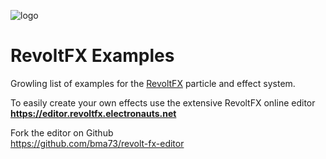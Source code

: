 ![logo](https://samples.revoltfx.electronauts.net/assets/rfx-logo.png)

# RevoltFX Examples

Growling list of examples for the [RevoltFX](https://github.com/bma73/revolt-fx) particle and effect system.


To easily create your own effects use the extensive RevoltFX online editor  
**<https://editor.revoltfx.electronauts.net>**

Fork the editor on Github  
<https://github.com/bma73/revolt-fx-editor>
